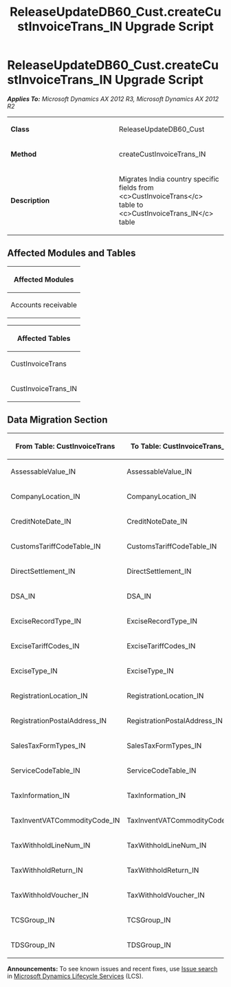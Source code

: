 ﻿---
title: ReleaseUpdateDB60_Cust.createCustInvoiceTrans_IN Upgrade Script
TOCTitle: ReleaseUpdateDB60_Cust.createCustInvoiceTrans_IN Upgrade Script
ms:assetid: a776491a-74e8-7592-62ac-cfe6020a31f3
ms:mtpsurl: https://msdn.microsoft.com/en-us/library/JJ686355(v=AX.60)
ms:contentKeyID: 49710311
ms.date: 05/18/2015
mtps_version: v=AX.60
---

# ReleaseUpdateDB60\_Cust.createCustInvoiceTrans\_IN Upgrade Script 


_**Applies To:** Microsoft Dynamics AX 2012 R3, Microsoft Dynamics AX 2012 R2_

<table>
<colgroup>
<col style="width: 50%" />
<col style="width: 50%" />
</colgroup>
<tbody>
<tr class="odd">
<td><p><strong>Class</strong></p></td>
<td><p>ReleaseUpdateDB60_Cust</p></td>
</tr>
<tr class="even">
<td><p><strong>Method</strong></p></td>
<td><p>createCustInvoiceTrans_IN</p></td>
</tr>
<tr class="odd">
<td><p><strong>Description</strong></p></td>
<td><p>Migrates India country specific fields from &lt;c&gt;CustInvoiceTrans&lt;/c&gt; table to &lt;c&gt;CustInvoiceTrans_IN&lt;/c&gt; table</p></td>
</tr>
</tbody>
</table>


## Affected Modules and Tables

<table>
<colgroup>
<col style="width: 100%" />
</colgroup>
<thead>
<tr class="header">
<th><p>Affected Modules</p></th>
</tr>
</thead>
<tbody>
<tr class="odd">
<td><p>Accounts receivable</p></td>
</tr>
</tbody>
</table>


<table>
<colgroup>
<col style="width: 100%" />
</colgroup>
<thead>
<tr class="header">
<th><p>Affected Tables</p></th>
</tr>
</thead>
<tbody>
<tr class="odd">
<td><p>CustInvoiceTrans</p></td>
</tr>
<tr class="even">
<td><p>CustInvoiceTrans_IN</p></td>
</tr>
</tbody>
</table>


## Data Migration Section

<table>
<colgroup>
<col style="width: 50%" />
<col style="width: 50%" />
</colgroup>
<thead>
<tr class="header">
<th><p>From Table: CustInvoiceTrans</p></th>
<th><p>To Table: CustInvoiceTrans_IN</p></th>
</tr>
</thead>
<tbody>
<tr class="odd">
<td><p>AssessableValue_IN</p></td>
<td><p>AssessableValue_IN</p></td>
</tr>
<tr class="even">
<td><p>CompanyLocation_IN</p></td>
<td><p>CompanyLocation_IN</p></td>
</tr>
<tr class="odd">
<td><p>CreditNoteDate_IN</p></td>
<td><p>CreditNoteDate_IN</p></td>
</tr>
<tr class="even">
<td><p>CustomsTariffCodeTable_IN</p></td>
<td><p>CustomsTariffCodeTable_IN</p></td>
</tr>
<tr class="odd">
<td><p>DirectSettlement_IN</p></td>
<td><p>DirectSettlement_IN</p></td>
</tr>
<tr class="even">
<td><p>DSA_IN</p></td>
<td><p>DSA_IN</p></td>
</tr>
<tr class="odd">
<td><p>ExciseRecordType_IN</p></td>
<td><p>ExciseRecordType_IN</p></td>
</tr>
<tr class="even">
<td><p>ExciseTariffCodes_IN</p></td>
<td><p>ExciseTariffCodes_IN</p></td>
</tr>
<tr class="odd">
<td><p>ExciseType_IN</p></td>
<td><p>ExciseType_IN</p></td>
</tr>
<tr class="even">
<td><p>RegistrationLocation_IN</p></td>
<td><p>RegistrationLocation_IN</p></td>
</tr>
<tr class="odd">
<td><p>RegistrationPostalAddress_IN</p></td>
<td><p>RegistrationPostalAddress_IN</p></td>
</tr>
<tr class="even">
<td><p>SalesTaxFormTypes_IN</p></td>
<td><p>SalesTaxFormTypes_IN</p></td>
</tr>
<tr class="odd">
<td><p>ServiceCodeTable_IN</p></td>
<td><p>ServiceCodeTable_IN</p></td>
</tr>
<tr class="even">
<td><p>TaxInformation_IN</p></td>
<td><p>TaxInformation_IN</p></td>
</tr>
<tr class="odd">
<td><p>TaxInventVATCommodityCode_IN</p></td>
<td><p>TaxInventVATCommodityCode_IN</p></td>
</tr>
<tr class="even">
<td><p>TaxWithholdLineNum_IN</p></td>
<td><p>TaxWithholdLineNum_IN</p></td>
</tr>
<tr class="odd">
<td><p>TaxWithholdReturn_IN</p></td>
<td><p>TaxWithholdReturn_IN</p></td>
</tr>
<tr class="even">
<td><p>TaxWithholdVoucher_IN</p></td>
<td><p>TaxWithholdVoucher_IN</p></td>
</tr>
<tr class="odd">
<td><p>TCSGroup_IN</p></td>
<td><p>TCSGroup_IN</p></td>
</tr>
<tr class="even">
<td><p>TDSGroup_IN</p></td>
<td><p>TDSGroup_IN</p></td>
</tr>
</tbody>
</table>

  
**Announcements:** To see known issues and recent fixes, use [Issue search](http://go.microsoft.com/fwlink/?linkid=389258) in [Microsoft Dynamics Lifecycle Services](http://go.microsoft.com/fwlink/?linkid=306505) (LCS).

